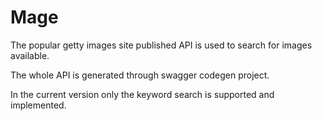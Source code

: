 # Mage

The popular getty images site published API is used to search for images available.

The whole API is generated through swagger codegen project.

In the current version only the keyword search is supported and implemented.
